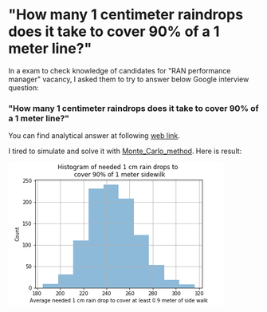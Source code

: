 
# "How many 1 centimeter raindrops does it take to cover 90% of a 1 meter line?"

In a exam to check knowledge of candidates for "RAN performance manager" vacancy, I asked them to try to answer below Google interview question:

### "How many 1 centimeter raindrops does it take to cover 90% of a 1 meter line?"

You can find analytical answer at following [web link](https://lnkd.in/gVQPkMR).

I tired to simulate and solve it with [Monte_Carlo_method](https://en.wikipedia.org/wiki/Monte_Carlo_method). Here is result:

![plot](https://github.com/jupihes/Rain-drop-simulation/blob/master/Rain%20drop.png)
